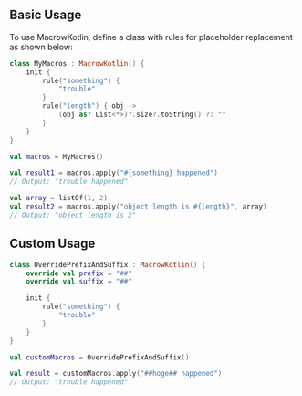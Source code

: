 ## Basic Usage

To use MacrowKotlin, define a class with rules for placeholder replacement as shown below:

```kotlin
class MyMacros : MacrowKotlin() {
    init {
        rule("something") {
            "trouble"
        }
        rule("length") { obj ->
            (obj as? List<*>)?.size?.toString() ?: ""
        }
    }
}

val macros = MyMacros()

val result1 = macros.apply("#{something} happened")
// Output: "trouble happened"

val array = listOf(1, 2)
val result2 = macros.apply("object length is #{length}", array)
// Output: "object length is 2"
```

## Custom Usage

```kotlin
class OverridePrefixAndSuffix : MacrowKotlin() {
    override val prefix = "##"
    override val suffix = "##"

    init {
        rule("something") {
            "trouble"
        }
    }
}

val customMacros = OverridePrefixAndSuffix()

val result = customMacros.apply("##hoge## happened")
// Output: "trouble happened"
```
